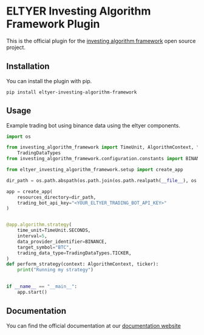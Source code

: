 # ELTYER Investing Algorithm Framework Plugin
This is the official plugin for the [investing algorithm framework](https://investing-algorithm-framework.com) open source project.

## Installation
You can install the plugin with pip.
```shell
pip install eltyer-investing-algorithm-framework
```

## Usage 
Example trading bot using binance data using the eltyer components.
```python
import os

from investing_algorithm_framework import TimeUnit, AlgorithmContext, \
    TradingDataTypes
from investing_algorithm_framework.configuration.constants import BINANCE

from eltyer_investing_algorithm_framework.setup import create_app

dir_path = os.path.abspath(os.path.join(os.path.realpath(__file__), os.pardir))

app = create_app(
    resources_directory=dir_path,
    trading_bot_api_key="<YOUR_ELTYER_TRADING_BOT_API_KEY>"
)


@app.algorithm.strategy(
    time_unit=TimeUnit.SECONDS,
    interval=5,
    data_provider_identifier=BINANCE,
    target_symbol="BTC",
    trading_data_type=TradingDataTypes.TICKER,
)
def perform_strategy(context: AlgorithmContext, ticker):
    print("Running my strategy")

    
if __name__ == "__main__":
    app.start()
```

## Documentation
You can find the official documentation at our [documentation website](https://docs.eltyer.com/python-client/introduction)